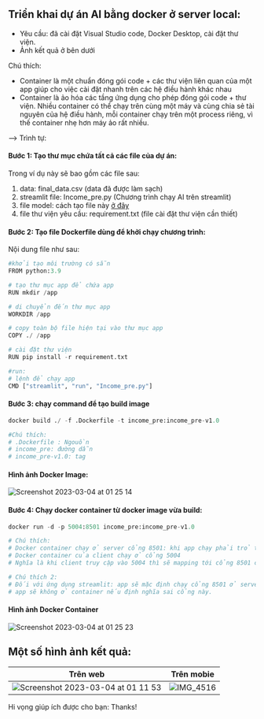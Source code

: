 ## Triển khai dự án AI bằng docker ở server local:

* Yêu cầu: đã cài đặt Visual Studio code, Docker Desktop, cài đặt thư viện.
* Ảnh kết quả ở bên dưới

Chú thích: 
* Container là một chuẩn đóng gói code + các thư viện liên quan của một app giúp cho việc cài đặt nhanh trên các hệ điều hành khác nhau
* Container là ảo hóa các tầng ứng dụng cho phép đóng gói code + thư viện. Nhiều container có thể chạy trên cùng một máy và cùng chia sẻ tài nguyên của hệ điều hành, mỗi container chạy trên một process riêng, vì thế container nhẹ hơn máy ảo rất nhiều.

--> Trình tự:

#### Bước 1: Tạo thư mục chứa tất cả các file của dự án:
Trong ví dụ này sẽ bao gồm các file sau:
1. data: final_data.csv (data đã được làm sạch)
2. streamlit file: Income_pre.py (Chương trình chạy AI trên streamlit)
4. file model: cách tạo file này [ở đây](https://github.com/Harry5396/income_pre_with_streamlit)
3. file thư viện yêu cầu: requirement.txt (file cài đặt thư viện cần thiết)

#### Bước 2: Tạo file Dockerfile dùng để khởi chạy chương trình:

Nội dung file như sau:

```python
#khởi tạo môi trường có sẵn
FROM python:3.9

# tạo thư mục app để chứa app
RUN mkdir /app

# di chuyển đến thư mục app
WORKDIR /app

# copy toàn bộ file hiện tại vào thư mục app
COPY ./ /app

# cài đặt thư viện 
RUN pip install -r requirement.txt

#run:
# lệnh để chạy app
CMD ["streamlit", "run", "Income_pre.py"]
```

#### Bước 3: chạy command để tạo build image

```python
docker build ./ -f .Dockerfile -t income_pre:income_pre-v1.0

#Chú thích:
# .Dockerfile : Ngouồn
# income_pre: đường dẫn
# income_pre-v1.0: tag

```

#### Hình ảnh Docker Image:
![Screenshot 2023-03-04 at 01 25 14](https://user-images.githubusercontent.com/75346165/222799041-0bbead5e-a919-4c1f-902e-1e026e1b2c92.png)

#### Bước 4: Chạy docker container từ docker image vừa build:

```python
docker run -d -p 5004:8501 income_pre:income_pre-v1.0

# Chú thích:
# Docker container chạy ở server cổng 8501: khi app chạy phải trỏ tới cổng này.
# Docker container của client chạy ở cổng 5004
# Nghĩa là khi client truy cập vào 5004 thì sẽ mapping tới cổng 8501 của server để chạy app.

# Chú thích 2:
# Đối với ứng dụng streamlit: app sẽ mặc định chạy cổng 8501 ở server, 
# app sẽ không ở container nếu định nghĩa sai cổng này.
```

#### Hình ảnh Docker Container
![Screenshot 2023-03-04 at 01 25 23](https://user-images.githubusercontent.com/75346165/222799070-9e3fb1f4-875c-4194-87da-4700399d910c.png)


## Một số hình ảnh kết quả:

| Trên web | Trên mobie |
|---------|---------|
| ![Screenshot 2023-03-04 at 01 11 53](https://user-images.githubusercontent.com/75346165/222797735-f2d29c62-9536-4547-a20d-e180eb333573.png) | ![IMG_4516](https://user-images.githubusercontent.com/75346165/222797990-7a9fd850-2a2e-45f6-8758-14436bdf142c.jpg) |


Hi vọng giúp ích được cho bạn:
Thanks!
